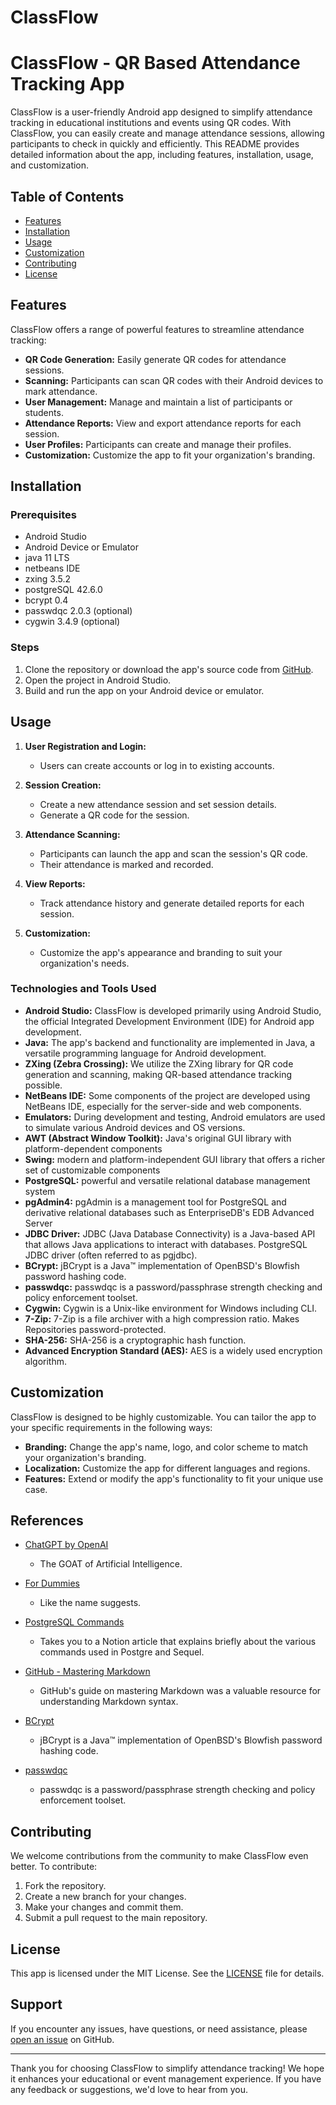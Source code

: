 # ClassFlow
# ClassFlow - QR Based Attendance Tracking App

ClassFlow is a user-friendly Android app designed to simplify attendance tracking in educational institutions and events using QR codes. With ClassFlow, you can easily create and manage attendance sessions, allowing participants to check in quickly and efficiently. This README provides detailed information about the app, including features, installation, usage, and customization.

## Table of Contents

- [Features](#features)
- [Installation](#installation)
- [Usage](#usage)
- [Customization](#customization)
- [Contributing](#contributing)
- [License](#license)

## Features

ClassFlow offers a range of powerful features to streamline attendance tracking:

- **QR Code Generation:** Easily generate QR codes for attendance sessions.
- **Scanning:** Participants can scan QR codes with their Android devices to mark attendance.
- **User Management:** Manage and maintain a list of participants or students.
- **Attendance Reports:** View and export attendance reports for each session.
- **User Profiles:** Participants can create and manage their profiles.
- **Customization:** Customize the app to fit your organization's branding.

## Installation

### Prerequisites

- Android Studio
- Android Device or Emulator
- java 11 LTS
- netbeans IDE
- zxing 3.5.2
- postgreSQL 42.6.0
- bcrypt 0.4
- passwdqc 2.0.3 (optional)
- cygwin 3.4.9 (optional)

### Steps

1. Clone the repository or download the app's source code from [GitHub](https://github.com/Gaoh19/ClassFlow.git).
2. Open the project in Android Studio.
3. Build and run the app on your Android device or emulator.

## Usage

1. **User Registration and Login:**
   - Users can create accounts or log in to existing accounts.

2. **Session Creation:**
   - Create a new attendance session and set session details.
   - Generate a QR code for the session.

3. **Attendance Scanning:**
   - Participants can launch the app and scan the session's QR code.
   - Their attendance is marked and recorded.

4. **View Reports:**
   - Track attendance history and generate detailed reports for each session.

5. **Customization:**
   - Customize the app's appearance and branding to suit your organization's needs.

### Technologies and Tools Used

- **Android Studio:** ClassFlow is developed primarily using Android Studio, the official Integrated Development Environment (IDE) for Android app development.
- **Java:** The app's backend and functionality are implemented in Java, a versatile programming language for Android development.
- **ZXing (Zebra Crossing):** We utilize the ZXing library for QR code generation and scanning, making QR-based attendance tracking possible.
- **NetBeans IDE:** Some components of the project are developed using NetBeans IDE, especially for the server-side and web components.
- **Emulators:** During development and testing, Android emulators are used to simulate various Android devices and OS versions.
- **AWT (Abstract Window Toolkit):** Java's original GUI library with platform-dependent components
- **Swing:** modern and platform-independent GUI library that offers a richer set of customizable components
- **PostgreSQL:** powerful and versatile relational database management system 
- **pgAdmin4:** pgAdmin is a management tool for PostgreSQL and derivative relational databases such as EnterpriseDB's EDB Advanced Server
- **JDBC Driver:** JDBC (Java Database Connectivity) is a Java-based API that allows Java applications to interact with databases. PostgreSQL JDBC driver (often referred to as pgjdbc).
- **BCrypt:** jBCrypt is a Java™ implementation of OpenBSD's Blowfish password hashing code.
- **passwdqc:** passwdqc is a password/passphrase strength checking and policy enforcement toolset.
- **Cygwin:** Cygwin is a Unix-like environment for Windows including CLI.
- **7-Zip:** 7-Zip is a file archiver with a high compression ratio. Makes Repositories password-protected.
- **SHA-256:** SHA-256 is a cryptographic hash function.
- **Advanced Encryption Standard (AES):** AES is a widely used encryption algorithm.

## Customization

ClassFlow is designed to be highly customizable. You can tailor the app to your specific requirements in the following ways:

- **Branding:** Change the app's name, logo, and color scheme to match your organization's branding.
- **Localization:** Customize the app for different languages and regions.
- **Features:** Extend or modify the app's functionality to fit your unique use case.

## References

- [ChatGPT by OpenAI](https://www.openai.com/research/chatgpt)
  - The GOAT of Artificial Intelligence.

- [For Dummies](https://deadgawk.notion.site/ClassFlow-QR-Based-Attendance-Tracking-App-7e6b84cc3b3948cb847678906e833c94?pvs=4)
  - Like the name suggests.

- [PostgreSQL Commands](https://deadgawk.notion.site/PostgreSQL-Commands-c190b7c5408347fe99e494f2545c020a?pvs=4)
  - Takes you to a Notion article that explains briefly about the various commands used in Postgre and Sequel.

- [GitHub - Mastering Markdown](https://guides.github.com/features/mastering-markdown/)
  - GitHub's guide on mastering Markdown was a valuable resource for understanding Markdown syntax.

- [BCrypt](https://www.mindrot.org/projects/jBCrypt/)
  - jBCrypt is a Java™ implementation of OpenBSD's Blowfish password hashing code.

- [passwdqc](https://www.openwall.com/passwdqc/)
  - passwdqc is a password/passphrase strength checking and policy enforcement toolset.

## Contributing

We welcome contributions from the community to make ClassFlow even better. To contribute:

1. Fork the repository.
2. Create a new branch for your changes.
3. Make your changes and commit them.
4. Submit a pull request to the main repository.

## License

This app is licensed under the MIT License. See the [LICENSE](LICENSE) file for details.

## Support

If you encounter any issues, have questions, or need assistance, please [open an issue](https://github.com/yourrepository/classflow/issues) on GitHub.

---

Thank you for choosing ClassFlow to simplify attendance tracking! We hope it enhances your educational or event management experience. If you have any feedback or suggestions, we'd love to hear from you.

